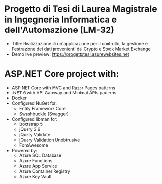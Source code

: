 # Progetto di Tesi di Laurea Magistrale in Ingegneria Informatica e dell'Automazione (LM-32)  
- Title: Realizzazione di un'applicazione per il controllo, la gestione e l'estrazione dei dati provenienti dai Crypto e Stock Market Exchange  
- Demo live preview: https://progettotesi.azurewebsites.net  
  
# ASP.NET Core project with:  
- ASP.NET Core with MVC and Razor Pages patterns
- .NET 6 with API Gateway and Minimal APIs patterns 
- Docker  
- Configured NuGet for:
  - Entity Framework Core 
  - Swashbuckle (Swagger)
- Configured libman for:  
  - Bootstrap 5
  - jQuery 3.6
  - jQuery Validate
  - jQuery Validation Unobtrusive
  - FontAwesome
- Powered by:
  - Azure SQL Database
  - Azure Functions
  - Azure App Service
  - Azure Container Registry
  - Azure Key Vault
